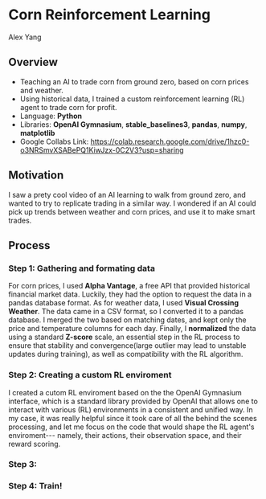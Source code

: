 # Corn Reinforcement Learning
Alex Yang
## Overview
- Teaching an AI to trade corn from ground zero, based on corn prices and weather.
- Using historical data, I trained a custom reinforcement learning (RL) agent to trade corn for profit.
- Language: **Python**
- Libraries: **OpenAI Gymnasium**, **stable_baselines3**, **pandas**, **numpy**, **matplotlib**
- Google Collabs Link: https://colab.research.google.com/drive/1hzc0-o3NRSmvXSABePQ1KiwJzx-0C2V3?usp=sharing
## Motivation
I saw a prety cool video of an AI learning to walk from ground zero, and wanted to try to replicate trading in a similar way. I wondered if an AI could pick up trends between weather and corn prices, and use it to make smart trades.
## Process
### Step 1: Gathering and formating data
For corn prices, I used **Alpha Vantage**, a free API that provided historical financial market data. Luckily, they had the option to request the data in a pandas database format. As for weather data, I used **Visual Crossing Weather**. The data came in a CSV format, so I converted it to a pandas database. I merged the two based on matching dates, and kept only the price and temperature columns for each day. Finally, I **normalized** the data using a standard **Z-score** scale, an essential step in the RL process to ensure that stability and convergence(large outlier may lead to unstable updates during training), as well as compatibility with the RL algorithm.
### Step 2: Creating a custom RL enviroment
I created a cutom RL enviroment based on the the OpenAI Gymnasium interface, which is a standard library provided by OpenAI that allows one to interact with various (RL) environments in a consistent and unified way. In my case, it was really helpful since it took care of all the behind the scenes processing, and let me focus on the code that would shape the RL agent's enviroment--- namely, their actions, their observation space, and their reward scoring.
### Step 3: 

### Step 4: Train!
